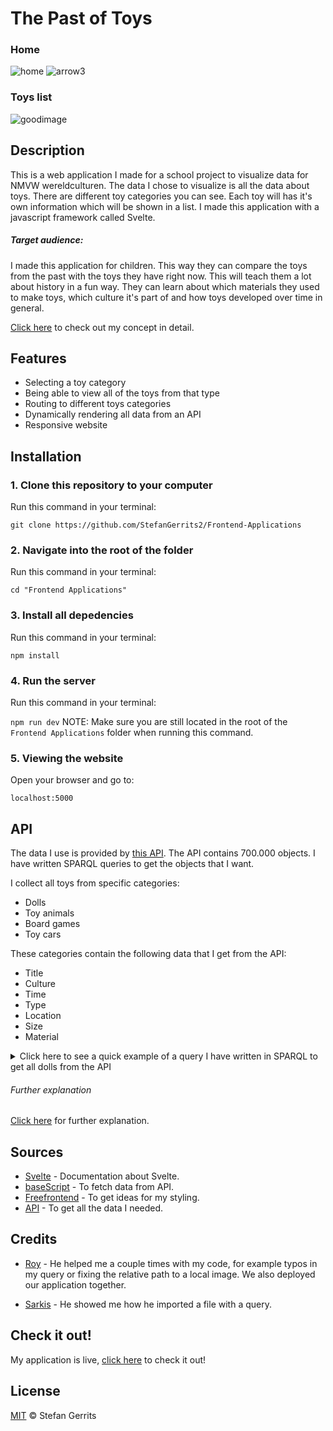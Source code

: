 # The Past of Toys

### Home
![home](https://user-images.githubusercontent.com/45566396/67979685-1484a800-fc1d-11e9-932d-c96fbc4388b6.png)
![arrow3](https://user-images.githubusercontent.com/45566396/67989134-2f154c00-fc32-11e9-83f2-199084241e5e.png)
### Toys list
![goodimage](https://user-images.githubusercontent.com/45566396/68012433-4e3fc800-fc8a-11e9-955a-75af9f6760a4.png)

## Description

This is a web application I made for a school project to visualize data for NMVW wereldculturen. The data I chose to visualize is all the data about toys. There are different toy categories you can see. Each toy will has it's own information which will be shown in a list. I made this application with a javascript framework called Svelte.

##### Target audience:

I made this application for children. This way they can compare the toys from the past with the toys they have right now. This will teach them a lot about history in a fun way. They can learn about which materials they used to make toys, which culture it's part of and how toys developed over time in general.

[Click here](https://github.com/StefanGerrits2/Frontend-Applications/wiki/1.3-Het-concept) to check out my concept in detail.

## Features

* Selecting a toy category
* Being able to view all of the toys from that type
* Routing to different toys categories
* Dynamically rendering all data from an API
* Responsive website

## Installation

### 1. Clone this repository to your computer
Run this command in your terminal:

`git clone https://github.com/StefanGerrits2/Frontend-Applications`
### 2. Navigate into the root of the folder
Run this command in your terminal:

`cd "Frontend Applications"`
### 3. Install all depedencies
Run this command in your terminal:

`npm install`
### 4. Run the server
Run this command in your terminal:

`npm run dev`
NOTE: Make sure you are still located in the root of the `Frontend Applications` folder when running this command.

### 5. Viewing the website
Open your browser and go to:

`localhost:5000`

## API

The data I use is provided by [this API](https://data.netwerkdigitaalerfgoed.nl/). The API contains 700.000 objects. I have written SPARQL queries to get the objects that I want. 

I collect all toys from specific categories:

* Dolls
* Toy animals
* Board games
* Toy cars

These categories contain the following data that I get from the API:

* Title
* Culture
* Time
* Type
* Location
* Size
* Material

<details>
<summary>Click here to see a quick example of a query I have written in SPARQL to get all dolls from the API</summary>
<br>

    PREFIX dc: <http://purl.org/dc/elements/1.1/> 
    PREFIX skos: <http://www.w3.org/2004/02/skos/core#>
    PREFIX dct: <http://purl.org/dc/terms/>
    PREFIX edm: <http://www.europeana.eu/schemas/edm/>
    PREFIX rdf: <http://www.w3.org/1999/02/22-rdf-syntax-ns#>
    PREFIX rdfs: <http://www.w3.org/2000/01/rdf-schema#>
    SELECT 
        ?obj
        ?title
        ?type 
        (SAMPLE(?img) as ?img) 
        ?originLabel
        ?cultureLabel
        ?time
        ?size
        ?materialLabel

    WHERE {
    ?obj edm:isRelatedTo <https://hdl.handle.net/20.500.11840/termmaster1832> .
    ?obj edm:object <https://hdl.handle.net/20.500.11840/termmaster12646> .
    ?obj dc:title ?title .
    ?obj dc:type ?type .
    ?obj edm:isShownBy ?img .
    ?obj dct:spatial ?origin .
    ?obj dct:extent ?size .
    ?origin skos:prefLabel ?originLabel .
    ?obj dct:medium ?material .
    ?material skos:prefLabel ?materialLabel .
    
    OPTIONAL { ?obj dct:created ?time } .
    OPTIONAL { ?obj dc:subject ?culture } .
    OPTIONAL { ?culture skos:prefLabel ?cultureLabel } .
    
    FILTER langMatches(lang(?title), "ned")
        
    } LIMIT 20

</details>

###### Further explanation

[Click here](https://github.com/StefanGerrits2/Frontend-Applications/wiki/2.3-Queries-voor-SPARQL) for further explanation.

## Sources

* [Svelte](https://svelte.dev/) - Documentation about Svelte.
* [baseScript](https://github.com/cmda-tt/course-19-20/blob/master/examples/sparql/baseScript.js) - To fetch data from API.
* [Freefrontend](https://freefrontend.com/) - To get ideas for my styling.
* [API](https://data.netwerkdigitaalerfgoed.nl/) - To get all the data I needed.

## Credits

* [Roy](https://github.com/RooyyDoe) - He helped me a couple times with my code, for example typos in my query or fixing the relative path to a local image. We also deployed our application together.

* [Sarkis](https://github.com/sarkis1997) - He showed me how he imported a file with a query.

## Check it out!

My application is live, [click here](https://frontend-applications-toys.netlify.com/) to check it out!

## License

[MIT](https://github.com/StefanGerrits2/Frontend-Applications/blob/master/LICENSE.txt) © Stefan Gerrits